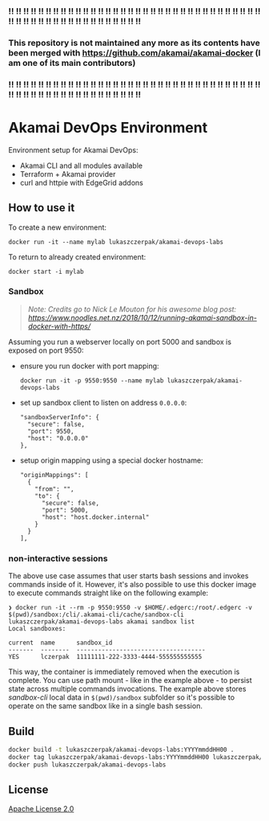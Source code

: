 ### !! !! !! !! !! !! !! !! !! !! !! !! !! !! !! !! !! !! !! !! !! !! !! !! !! !! !! !! !! !! !! !! !! !! !! !! !! !! !! !! !! !! !! !! !! !! !! !! !! !! !! !!
###
### This repository is not maintained any more as its contents have been merged with https://github.com/akamai/akamai-docker (I am one of its main contributors)
###
### !! !! !! !! !! !! !! !! !! !! !! !! !! !! !! !! !! !! !! !! !! !! !! !! !! !! !! !! !! !! !! !! !! !! !! !! !! !! !! !! !! !! !! !! !! !! !! !! !! !! !! !!

# Akamai DevOps Environment

Environment setup for Akamai DevOps:

- Akamai CLI and all modules available
- Terraform + Akamai provider
- curl and httpie with EdgeGrid addons

## How to use it

To create a new environment:

```
docker run -it --name mylab lukaszczerpak/akamai-devops-labs
```

To return to already created environment:

```
docker start -i mylab
```

### Sandbox

> *Note: Credits go to Nick Le Mouton for his awesome blog post: <https://www.noodles.net.nz/2018/10/12/running-akamai-sandbox-in-docker-with-https/>*

Assuming you run a webserver locally on port 5000 and sandbox is exposed on port 9550:

- ensure you run docker with port mapping:
  ```
  docker run -it -p 9550:9550 --name mylab lukaszczerpak/akamai-devops-labs
  ```

- set up sandbox client to listen on address `0.0.0.0`:
  ```
  "sandboxServerInfo": {
    "secure": false,
    "port": 9550,
    "host": "0.0.0.0"
  },
  ```

- setup origin mapping using a special docker hostname:
  ```
  "originMappings": [
    {
      "from": "",
      "to": {
        "secure": false,
        "port": 5000,
        "host": "host.docker.internal"
      }
    }
  ],
  ```

### non-interactive sessions

The above use case assumes that user starts bash sessions and invokes commands inside of it. However, it's also possible to use this docker image to execute commands straight like on the following example:

```
❯ docker run -it --rm -p 9550:9550 -v $HOME/.edgerc:/root/.edgerc -v $(pwd)/sandbox:/cli/.akamai-cli/cache/sandbox-cli lukaszczerpak/akamai-devops-labs akamai sandbox list
Local sandboxes:

current  name      sandbox_id
-------  --------  ------------------------------------
YES      lczerpak  11111111-222-3333-4444-555555555555
```

This way, the container is immediately removed when the execution is complete. You can use path mount - like in the example above - to persist state across multiple commands invocations. The example above stores *sandbox-cli* local data in `$(pwd)/sandbox` subfolder so it's possible to operate on the same sandbox like in a single bash session.

## Build

```bash
docker build -t lukaszczerpak/akamai-devops-labs:YYYYmmddHH00 .
docker tag lukaszczerpak/akamai-devops-labs:YYYYmmddHH00 lukaszczerpak/akamai-devops-labs:latest
docker push lukaszczerpak/akamai-devops-labs
```

## License
[Apache License 2.0](LICENSE)
